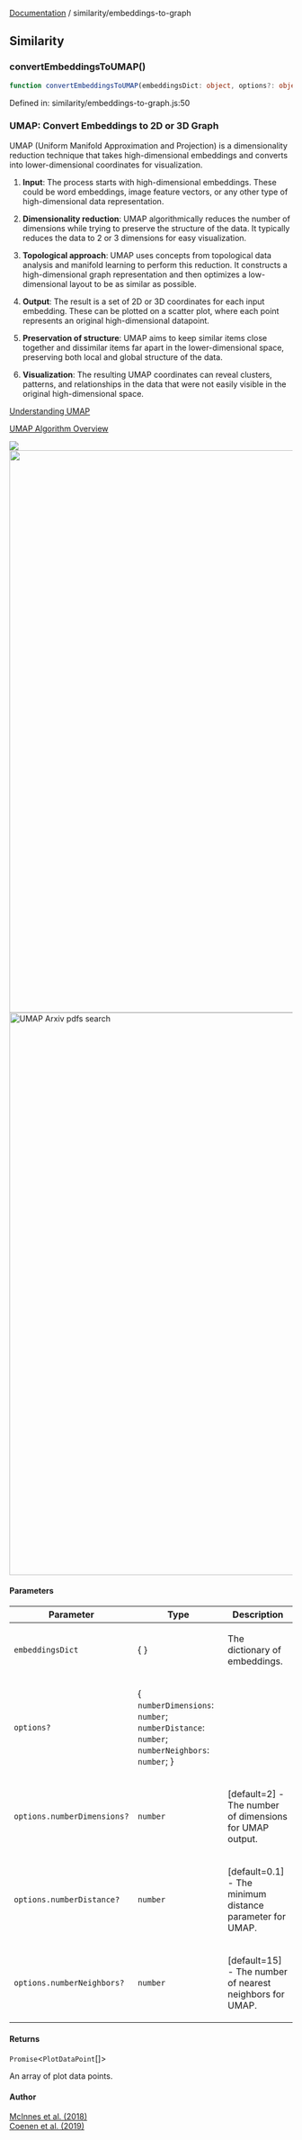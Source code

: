 [Documentation](../modules.md) / similarity/embeddings-to-graph

## Similarity

### convertEmbeddingsToUMAP()

```ts
function convertEmbeddingsToUMAP(embeddingsDict: object, options?: object): Promise<PlotDataPoint[]>;
```

Defined in: similarity/embeddings-to-graph.js:50

### UMAP: Convert Embeddings to 2D or 3D Graph

UMAP (Uniform Manifold Approximation and Projection) is a dimensionality reduction technique that 
takes high-dimensional embeddings and converts into lower-dimensional coordinates for visualization. 

1. **Input**: The process starts with high-dimensional embeddings. These could be word embeddings, 
   image feature vectors, or any other type of high-dimensional data representation.

2. **Dimensionality reduction**: UMAP algorithmically reduces the number of dimensions while trying 
   to preserve the structure of the data. It typically reduces the data to 2 or 3 dimensions for 
   easy visualization.

3. **Topological approach**: UMAP uses concepts from topological data analysis and manifold 
   learning to perform this reduction. It constructs a high-dimensional graph representation and 
   then optimizes a low-dimensional layout to be as similar as possible.

4. **Output**: The result is a set of 2D or 3D coordinates for each input embedding. These can be 
   plotted on a scatter plot, where each point represents an original high-dimensional datapoint.

5. **Preservation of structure**: UMAP aims to keep similar items close together and dissimilar 
   items far apart in the lower-dimensional space, preserving both local and global structure of 
   the data.

6. **Visualization**: The resulting UMAP coordinates can reveal clusters, patterns, and 
   relationships in the data that were not easily visible in the original high-dimensional space.

[Understanding UMAP](https://pair-code.github.io/understanding-umap/) 

[UMAP Algorithm Overview](https://www.youtube.com/watch?v=VPq4Ktf2zJ4) 

<img src="https://i.imgur.com/7H7DbnU.png" />
<img src="https://i.imgur.com/Wzat3qY.png" width="1000px" />
<img src="https://i.imgur.com/dlSgqi9.gif" width="1000px" alt="UMAP Arxiv pdfs search" />

#### Parameters

<table>
<thead>
<tr>
<th>Parameter</th>
<th>Type</th>
<th>Description</th>
</tr>
</thead>
<tbody>
<tr>
<td>

`embeddingsDict`

</td>
<td>

\{ \}

</td>
<td>

The dictionary of embeddings.

</td>
</tr>
<tr>
<td>

`options?`

</td>
<td>

\{ `numberDimensions`: `number`; `numberDistance`: `number`; `numberNeighbors`: `number`; \}

</td>
<td>

</td>
</tr>
<tr>
<td>

`options.numberDimensions?`

</td>
<td>

`number`

</td>
<td>

[default=2] - The number of dimensions for UMAP output.

</td>
</tr>
<tr>
<td>

`options.numberDistance?`

</td>
<td>

`number`

</td>
<td>

[default=0.1] - The minimum distance parameter for UMAP.

</td>
</tr>
<tr>
<td>

`options.numberNeighbors?`

</td>
<td>

`number`

</td>
<td>

[default=15] - The number of nearest neighbors for UMAP.

</td>
</tr>
</tbody>
</table>

#### Returns

`Promise`&lt;`PlotDataPoint`[]&gt;

An array of plot data points.

#### Author

[McInnes et al. (2018)](https://arxiv.org/abs/1802.03426) <br />
[Coenen et al. (2019)](https://pair-code.github.io/understanding-umap/)
